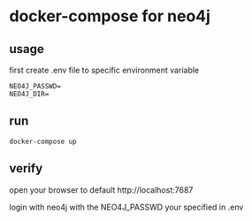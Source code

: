 # docker-compose for neo4j

## usage

first create .env file 
to specific environment variable
```shell=
NEO4J_PASSWD=
NEO4J_DIR=
```

## run
```shell=
docker-compose up
```
## verify

open your browser to default http://localhost:7687

login with neo4j
with the NEO4J_PASSWD your specified in .env